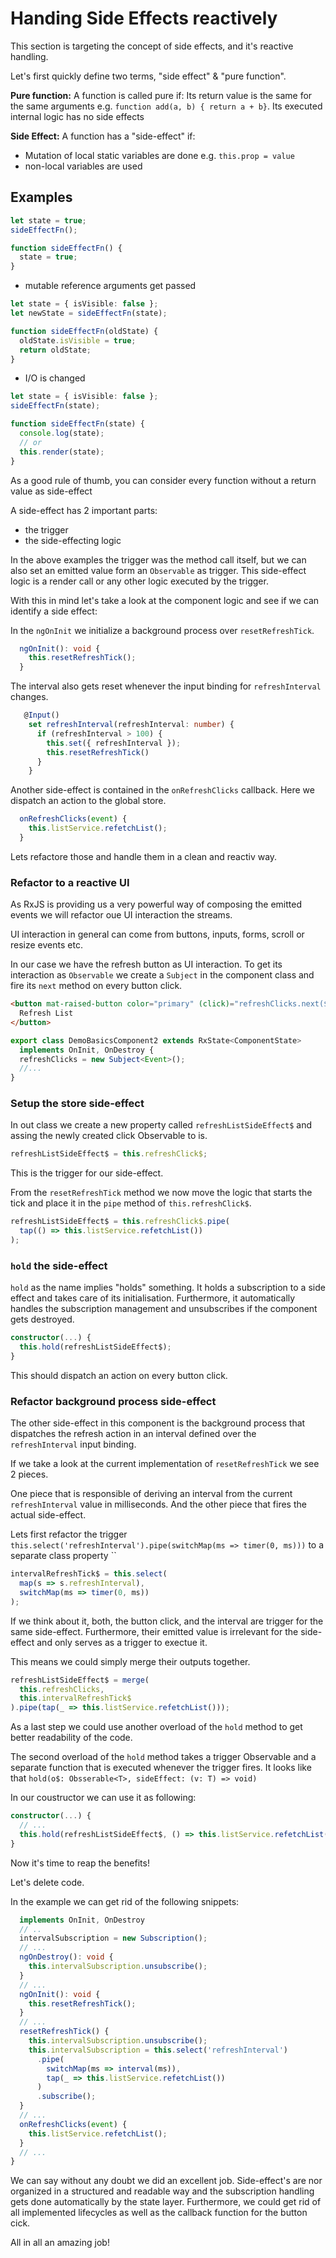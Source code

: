 # Handing Side Effects reactively

This section is targeting the concept of side effects, and it's reactive handling.

Let's first quickly define two terms, "side effect" & "pure function".

**Pure function:**
A function is called pure if:
Its return value is the same for the same arguments e.g. `function add(a, b) { return a + b}`.
Its executed internal logic has no side effects

**Side Effect:**
A function has a "side-effect" if:

- Mutation of local static variables are done e.g. `this.prop = value`
- non-local variables are used
## Examples

```typescript
let state = true;
sideEffectFn();

function sideEffectFn() {
  state = true;
}
```

- mutable reference arguments get passed

```typescript
let state = { isVisible: false };
let newState = sideEffectFn(state);

function sideEffectFn(oldState) {
  oldState.isVisible = true;
  return oldState;
}
```

- I/O is changed

```typescript
let state = { isVisible: false };
sideEffectFn(state);

function sideEffectFn(state) {
  console.log(state);
  // or
  this.render(state);
}
```

As a good rule of thumb, you can consider every function without a return value as side-effect

A side-effect has 2 important parts:

- the trigger
- the side-effecting logic

In the above examples the trigger was the method call itself, but we can also set an emitted value form an `Observable` as trigger.
This side-effect logic is a render call or any other logic executed by the trigger.

With this in mind let's take a look at the component logic and see if we can identify a side effect:

In the `ngOnInit` we initialize a background process over `resetRefreshTick`.

```typescript
  ngOnInit(): void {
    this.resetRefreshTick();
  }
```

The interval also gets reset whenever the input binding for `refreshInterval` changes.

```typescript
   @Input()
    set refreshInterval(refreshInterval: number) {
      if (refreshInterval > 100) {
        this.set({ refreshInterval });
        this.resetRefreshTick()
      }
    }
```

Another side-effect is contained in the `onRefreshClicks` callback. Here we dispatch an action to the global store.

```typescript
  onRefreshClicks(event) {
    this.listService.refetchList();
  }
```

Lets refactore those and handle them in a clean and reactiv way.

### Refactor to a reactive UI

As RxJS is providing us a very powerful way of composing the emitted events we will refactor oue UI interaction the streams.

UI interaction in general can come from buttons, inputs, forms, scroll or resize events etc.

In our case we have the refresh button as UI interaction. To get its interaction as `Observable` we create a `Subject` in the component class and fire its `next` method on every button click.

```html
<button mat-raised-button color="primary" (click)="refreshClicks.next($event)">
  Refresh List
</button>
```

```typescript
export class DemoBasicsComponent2 extends RxState<ComponentState>
  implements OnInit, OnDestroy {
  refreshClicks = new Subject<Event>();
  //...
}
```

### Setup the store side-effect

In out class we create a new property called `refreshListSideEffect$` and assing the newly created click Observable to is.

```typescript
refreshListSideEffect$ = this.refreshClick$;
```

This is the trigger for our side-effect.

From the `resetRefreshTick` method we now move the logic that starts the tick and place it in the `pipe` method of `this.refreshClick$`.

```typescript
refreshListSideEffect$ = this.refreshClick$.pipe(
  tap(() => this.listService.refetchList())
);
```

### `hold` the side-effect

`hold` as the name implies "holds" something. It holds a subscription to a side effect and takes care of its initialisation.
Furthermore, it automatically handles the subscription management and unsubscribes if the component gets destroyed.

```typescript
constructor(...) {
  this.hold(refreshListSideEffect$);
}
```

This should dispatch an action on every button click.

### Refactor background process side-effect

The other side-effect in this component is the background process that dispatches the refresh action in an interval defined over the `refreshInterval` input binding.

If we take a look at the current implementation of `resetRefreshTick` we see 2 pieces.

One piece that is responsible of deriving an interval from the current `refreshInterval` value in milliseconds.
And the other piece that fires the actual side-effect.

Lets first refactor the trigger `this.select('refreshInterval').pipe(switchMap(ms => timer(0, ms)))` to a separate class property ``

```typescript
intervalRefreshTick$ = this.select(
  map(s => s.refreshInterval),
  switchMap(ms => timer(0, ms))
);
```

If we think about it, both, the button click, and the interval are trigger for the same side-effect.
Furthermore, their emitted value is irrelevant for the side-effect and only serves as a trigger to exectue it.

This means we could simply merge their outputs together.

```typescript
refreshListSideEffect$ = merge(
  this.refreshClicks,
  this.intervalRefreshTick$
).pipe(tap(_ => this.listService.refetchList()));
```

As a last step we could use another overload of the `hold` method to get better readability of the code.

The second overload of the `hold` method takes a trigger Observable and a separate function that is executed whenever the trigger fires.
It looks like that `hold(o$: Obsserable<T>, sideEffect: (v: T) => void)`

In our coustructor we can use it as following:

```typescript
constructor(...) {
  // ...
  this.hold(refreshListSideEffect$, () => this.listService.refetchList());
}
```

Now it's time to reap the benefits!

Let's delete code.

In the example we can get rid of the following snippets:

```typescript
  implements OnInit, OnDestroy
  // ..
  intervalSubscription = new Subscription();
  // ...
  ngOnDestroy(): void {
    this.intervalSubscription.unsubscribe();
  }
  // ...
  ngOnInit(): void {
    this.resetRefreshTick();
  }
  // ...
  resetRefreshTick() {
    this.intervalSubscription.unsubscribe();
    this.intervalSubscription = this.select('refreshInterval')
      .pipe(
        switchMap(ms => interval(ms)),
        tap(_ => this.listService.refetchList())
      )
      .subscribe();
  }
  // ...
  onRefreshClicks(event) {
    this.listService.refetchList();
  }
  // ...
}
```

We can say without any doubt we did an excellent job.
Side-effect's are nor organized in a structured and readable way and the subscription handling gets done automatically by the state layer.
Furthermore, we could get rid of all implemented lifecycles as well as the callback function for the button cick.

All in all an amazing job!
